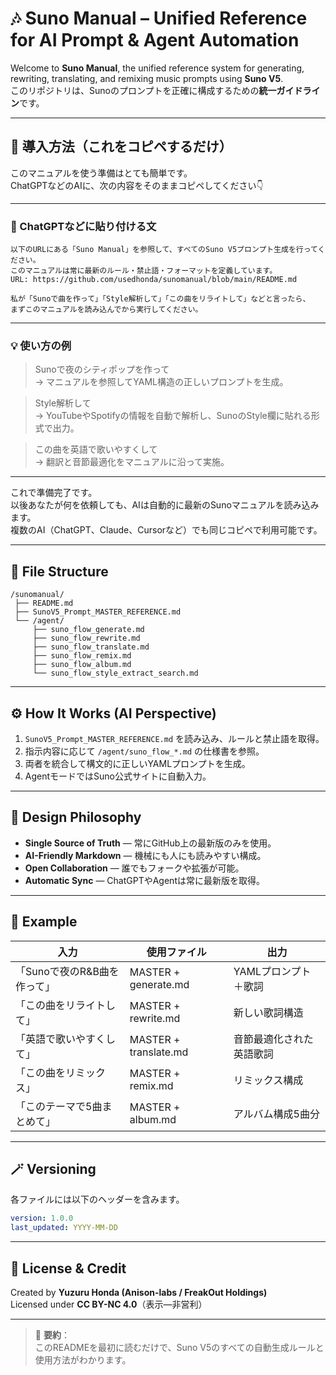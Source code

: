 # 🎶 Suno Manual – Unified Reference for AI Prompt & Agent Automation

Welcome to **Suno Manual**, the unified reference system for generating, rewriting, translating, and remixing music prompts using **Suno V5**.  
このリポジトリは、Sunoのプロンプトを正確に構成するための**統一ガイドライン**です。

---

## 🧩 導入方法（これをコピペするだけ）

このマニュアルを使う準備はとても簡単です。  
ChatGPTなどのAIに、次の内容をそのままコピペしてください👇

---

### 🎯 ChatGPTなどに貼り付ける文

~~~text
以下のURLにある「Suno Manual」を参照して、すべてのSuno V5プロンプト生成を行ってください。  
このマニュアルは常に最新のルール・禁止語・フォーマットを定義しています。  
URL: https://github.com/usedhonda/sunomanual/blob/main/README.md  

私が「Sunoで曲を作って」「Style解析して」「この曲をリライトして」などと言ったら、  
まずこのマニュアルを読み込んでから実行してください。
~~~

---

### 💡 使い方の例

> Sunoで夜のシティポップを作って  
→ マニュアルを参照してYAML構造の正しいプロンプトを生成。  

> Style解析して  
→ YouTubeやSpotifyの情報を自動で解析し、SunoのStyle欄に貼れる形式で出力。  

> この曲を英語で歌いやすくして  
→ 翻訳と音節最適化をマニュアルに沿って実施。

---

これで準備完了です。  
以後あなたが何を依頼しても、AIは自動的に最新のSunoマニュアルを読み込みます。  
複数のAI（ChatGPT、Claude、Cursorなど）でも同じコピペで利用可能です。

---

## 📘 File Structure

```
/sunomanual/
 ├── README.md
 ├── SunoV5_Prompt_MASTER_REFERENCE.md
 └── /agent/
     ├── suno_flow_generate.md
     ├── suno_flow_rewrite.md
     ├── suno_flow_translate.md
     ├── suno_flow_remix.md
     ├── suno_flow_album.md
     └── suno_flow_style_extract_search.md
```

---

## ⚙️ How It Works (AI Perspective)

1. `SunoV5_Prompt_MASTER_REFERENCE.md` を読み込み、ルールと禁止語を取得。  
2. 指示内容に応じて `/agent/suno_flow_*.md` の仕様書を参照。  
3. 両者を統合して構文的に正しいYAMLプロンプトを生成。  
4. AgentモードではSuno公式サイトに自動入力。

---

## 🧠 Design Philosophy

- **Single Source of Truth** — 常にGitHub上の最新版のみを使用。  
- **AI-Friendly Markdown** — 機械にも人にも読みやすい構成。  
- **Open Collaboration** — 誰でもフォークや拡張が可能。  
- **Automatic Sync** — ChatGPTやAgentは常に最新版を取得。

---

## 🚀 Example

| 入力 | 使用ファイル | 出力 |
|------|---------------|------|
| 「Sunoで夜のR&B曲を作って」 | MASTER + generate.md | YAMLプロンプト＋歌詞 |
| 「この曲をリライトして」 | MASTER + rewrite.md | 新しい歌詞構造 |
| 「英語で歌いやすくして」 | MASTER + translate.md | 音節最適化された英語歌詞 |
| 「この曲をリミックス」 | MASTER + remix.md | リミックス構成 |
| 「このテーマで5曲まとめて」 | MASTER + album.md | アルバム構成5曲分 |

---

## 🪄 Versioning

各ファイルには以下のヘッダーを含みます。

```yaml
version: 1.0.0
last_updated: YYYY-MM-DD
```

---

## 📜 License & Credit

Created by **Yuzuru Honda (Anison-labs / FreakOut Holdings)**  
Licensed under **CC BY-NC 4.0**（表示—非営利）

---

> 🧠 **要約**：  
> このREADMEを最初に読むだけで、Suno V5のすべての自動生成ルールと使用方法がわかります。